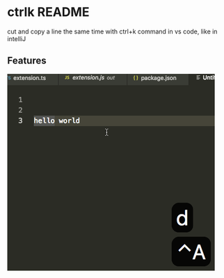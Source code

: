 # ctrlk README
 
cut and copy a line the same time with ctrl+k   command in vs code, like in intelliJ
## Features

![img](https://github.com/zk4/ctrlk/blob/master/demo.gif?raw=true)
